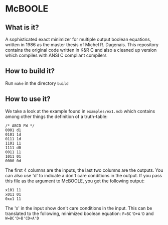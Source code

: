 # McBOOLE
## What is it?
A sophisticated exact minimizer for multiple output boolean equations, written in 1986 as the master thesis of Michel R. Dagenais. This repository contains the original code written in K&R C and also a cleaned up version which compiles with ANSI C compliant compilers

## How to build it?
Run `make` in the directory `build`

## How to use it?
We take a look at the example found in `examples/ex1.mcb` which contains among other things the definition of a truth-table:
```
/* ABCD FW */
0001 d1
0101 1d
0111 1d
1101 11
1111 d0
0011 11
1011 01
0000 0d
```
The first 4 columns are the inputs, the last two columns are the outputs. You can also use 'd' to indicate a don't care conditions in the output. If you pass this file as the argument to McBOOLE, you get the following output:
```
x101 11
x011 01
0xx1 11
```
The 'x' in the input show don't care conditions in the input. This can be translated to the following, minimized boolean equation:
`F=BC'D+A'D` and `W=BC'D+B'CD+A'D`

